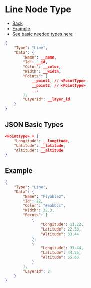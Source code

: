 # Line Node Type

- [Back](./README.md)
- [Example](#example)
- [See basic needed types here](#json-basic-types)

```JSON
{
    "Type": "Line",
    "Data": {
        "Name": __name,
        "Id": __id,
        "Color": __color,
        "Width": __width,
        "Points": [
            __point1, // <PointType>
            __point2, // <PointType>
            ...
        ],
        "LayerId": __layer_id
    }
}
```

## JSON Basic Types 

```JSON
<PointType> = {
    "Longitude": __longitude,
    "Latitude": __latitude,
    "Altitude": __altitude
}
```

## Example

```JSON
{
    "Type": "Line",
    "Data": {
        "Name": "Flyable2",
        "Id": 22,
        "Color": "#aabbcc",
        "Width": 22.3,
        "Points": [
            {
                "Longitude": 11.22,
                "Latitude": 22.33,
                "Altitude": 33.44
            },
            {
                "Longitude": 33.44,
                "Latitude": 44.55,
                "Altitude": 55.66
            }
        ],
        "LayerId": 2
    }
}
```

